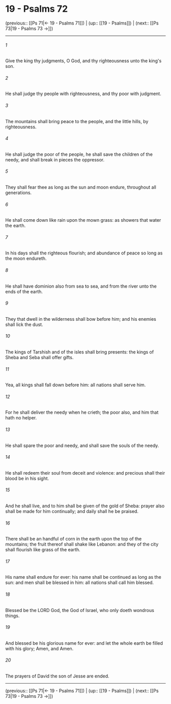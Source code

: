 # 19 - Psalms 72

(previous:: [[Ps 71|← 19 - Psalms 71]]) | (up:: [[19 - Psalms]]) | (next:: [[Ps 73|19 - Psalms 73 →]])

***


###### 1 
Give the king thy judgments, O God, and thy righteousness unto the king's son. 

###### 2 
He shall judge thy people with righteousness, and thy poor with judgment. 

###### 3 
The mountains shall bring peace to the people, and the little hills, by righteousness. 

###### 4 
He shall judge the poor of the people, he shall save the children of the needy, and shall break in pieces the oppressor. 

###### 5 
They shall fear thee as long as the sun and moon endure, throughout all generations. 

###### 6 
He shall come down like rain upon the mown grass: as showers that water the earth. 

###### 7 
In his days shall the righteous flourish; and abundance of peace so long as the moon endureth. 

###### 8 
He shall have dominion also from sea to sea, and from the river unto the ends of the earth. 

###### 9 
They that dwell in the wilderness shall bow before him; and his enemies shall lick the dust. 

###### 10 
The kings of Tarshish and of the isles shall bring presents: the kings of Sheba and Seba shall offer gifts. 

###### 11 
Yea, all kings shall fall down before him: all nations shall serve him. 

###### 12 
For he shall deliver the needy when he crieth; the poor also, and him that hath no helper. 

###### 13 
He shall spare the poor and needy, and shall save the souls of the needy. 

###### 14 
He shall redeem their soul from deceit and violence: and precious shall their blood be in his sight. 

###### 15 
And he shall live, and to him shall be given of the gold of Sheba: prayer also shall be made for him continually; and daily shall he be praised. 

###### 16 
There shall be an handful of corn in the earth upon the top of the mountains; the fruit thereof shall shake like Lebanon: and they of the city shall flourish like grass of the earth. 

###### 17 
His name shall endure for ever: his name shall be continued as long as the sun: and men shall be blessed in him: all nations shall call him blessed. 

###### 18 
Blessed be the LORD God, the God of Israel, who only doeth wondrous things. 

###### 19 
And blessed be his glorious name for ever: and let the whole earth be filled with his glory; Amen, and Amen. 

###### 20 
The prayers of David the son of Jesse are ended.

***

(previous:: [[Ps 71|← 19 - Psalms 71]]) | (up:: [[19 - Psalms]]) | (next:: [[Ps 73|19 - Psalms 73 →]])
